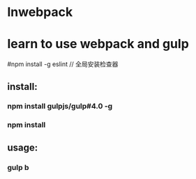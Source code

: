 # lnwebpack

# learn to use webpack and gulp

#npm install -g eslint  // 全局安装检查器

## install:
### npm install gulpjs/gulp#4.0 -g 
### npm install

## usage:
### gulp b
